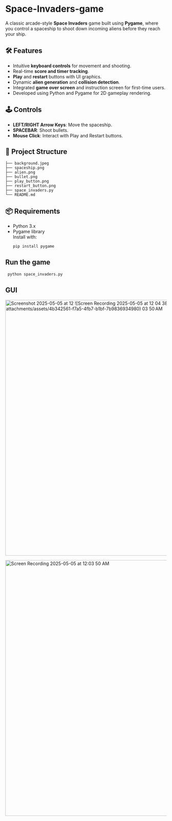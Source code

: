 # Space-Invaders-game

A classic arcade-style **Space Invaders** game built using **Pygame**, where you control a spaceship to shoot down incoming aliens before they reach your ship.

## 🛠️ Features
- Intuitive **keyboard controls** for movement and shooting.
- Real-time **score and timer tracking**.
- **Play** and **restart** buttons with UI graphics.
- Dynamic **alien generation** and **collision detection**.
- Integrated **game over screen** and instruction screen for first-time users.
- Developed using Python and Pygame for 2D gameplay rendering.

## 🕹️ Controls
- **LEFT/RIGHT Arrow Keys**: Move the spaceship.
- **SPACEBAR**: Shoot bullets.
- **Mouse Click**: Interact with Play and Restart buttons.

## 📁 Project Structure
```
├── background.jpeg
├── spaceship.png
├── alien.png
├── bullet.png
├── play_button.png
├── restart_button.png
├── space_invaders.py
└── README.md
```

## 📦 Requirements
- Python 3.x
- Pygame library  
  Install with:
  ```bash
  pip install pygame
  
## Run the game 
 ```bash
  python space_invaders.py
```
## GUI

<img width="798" alt="Screenshot 2025-05-05 at 12 ![Screen Recording 2025-05-05 at 12 04 38 AM 2](https://github.com/user-attachments/assets/4b342561-f7a5-4fb7-b1bf-7b9836934980)
03 50 AM" src="https://github.com/user-attachments/assets/d11c38e1-613e-46f9-a42d-5aec7a7c6bdc" />

<img src="https://github.com/user-attachments/assets/4b342561-f7a5-4fb7-b1bf-7b9836934980" width="798" alt="Screen Recording 2025-05-05 at 12:03 50 AM" />

  

